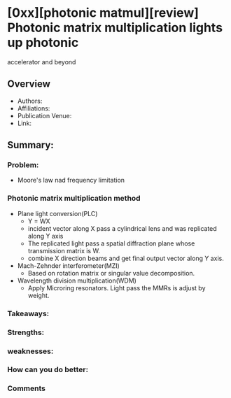 # [0xx][photonic matmul][review] Photonic matrix multiplication lights up photonic
accelerator and beyond
## Overview
* Authors:
* Affiliations: 
* Publication Venue: 
* Link: []()
## Summary: 
### Problem:
- Moore's law nad frequency limitation
### Photonic matrix multiplication method
- Plane light conversion(PLC)
    - Y = WX
    - incident vector along X pass a cylindrical lens and was replicated along Y axis
    - The replicated light pass a spatial diffraction plane whose transmission matrix is W.
    - combine X direction beams and get final output vector along Y axis.
- Mach-Zehnder interferometer(MZI)
    - Based on rotation matrix or singular value decomposition.
- Wavelength division multiplication(WDM)
    - Apply Microring resonators. Light pass the MMRs is adjust by weight.


### Takeaways: 
### Strengths: 
### weaknesses: 
### How can you do better:
### Comments
